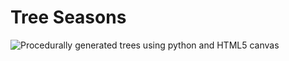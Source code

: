 # Tree Seasons

<img alt="Procedurally generated trees using python and HTML5 canvas" src="http://buysdb.nl/persistent/trees/seasons.png">
